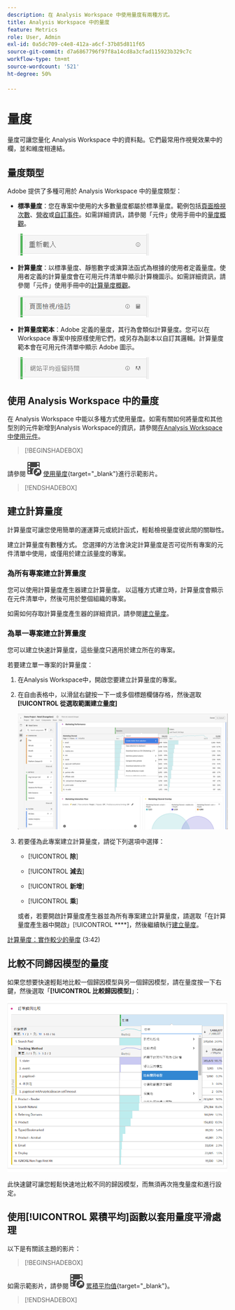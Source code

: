 ```yaml
---
description: 在 Analysis Workspace 中使用量度有兩種方式。
title: Analysis Workspace 中的量度
feature: Metrics
role: User, Admin
exl-id: 0a5dc709-c4e8-412a-a6cf-37b85d811f65
source-git-commit: d7a6867796f97f8a14cd8a3cfad115923b329c7c
workflow-type: tm+mt
source-wordcount: '521'
ht-degree: 50%

---
```


# 量度

量度可讓您量化 Analysis Workspace 中的資料點。它們最常用作視覺效果中的欄，並和維度相連結。

## 量度類型

Adobe 提供了多種可用於 Analysis Workspace 中的量度類型：

* **標準量度**：您在專案中使用的大多數量度都屬於標準量度。範例包括[頁面檢視次數](/help/components/metrics/page-views.md)、[營收](/help/components/metrics/revenue.md)或[自訂事件](/help/components/metrics/custom-events.md)。如需詳細資訊，請參閱「元件」使用手冊中的[量度概觀](/help/components/metrics/overview.md)。

  ![標準量度](assets/standard-metric.png)

* **計算量度**：以標準量度、靜態數字或演算法函式為根據的使用者定義量度。使用者定義的計算量度會在可用元件清單中顯示計算機圖示。如需詳細資訊，請參閱「元件」使用手冊中的[計算量度概觀](/help/components/c-calcmetrics/cm-overview.md)。

  ![計算量度](assets/calculated-metric.png)

* **計算量度範本**：Adobe 定義的量度，其行為會類似計算量度。您可以在 Workspace 專案中按原樣使用它們，或另存為副本以自訂其邏輯。計算量度範本會在可用元件清單中顯示 Adobe 圖示。

  ![計算量度範本](assets/calculated-metric-template.png)

## 使用 Analysis Workspace 中的量度

在 Analysis Workspace 中能以多種方式使用量度。如需有關如何將量度和其他型別的元件新增到Analysis Workspace的資訊，請參閱[在Analysis Workspace中使用元件](/help/analyze/analysis-workspace/components/use-components-in-workspace.md)。


>[!BEGINSHADEBOX]

請參閱![VideoCheckedOut](/help/assets/icons/VideoCheckedOut.svg) [使用量度](https://video.tv.adobe.com/v/40817?quality=12&learn=on){target="_blank"}進行示範影片。

>[!ENDSHADEBOX]



## 建立計算量度

計算量度可讓您使用簡單的運運算元或統計函式，輕鬆檢視量度彼此間的關聯性。

建立計算量度有數種方式。 您選擇的方法會決定計算量度是否可從所有專案的元件清單中使用，或僅用於建立該量度的專案。

### 為所有專案建立計算量度

您可以使用計算量度產生器建立計算量度。 以這種方式建立時，計算量度會顯示在元件清單中，然後可用於整個組織的專案。

如需如何存取計算量度產生器的詳細資訊，請參閱[建立量度](/help/components/c-calcmetrics/c-workflow/cm-workflow/c-build-metrics/cm-build-metrics.md)。

### 為單一專案建立計算量度

您可以建立快速計算量度，這些量度只適用於建立所在的專案。

若要建立單一專案的計算量度：

1. 在Analysis Workspace中，開啟您要建立計算量度的專案。

1. 在自由表格中，以滑鼠右鍵按一下一或多個標題欄儲存格，然後選取&#x200B;**[!UICONTROL 從選取範圍建立量度]**

   ![Workspace面板反白顯示「從選取專案建立」](assets/create-metric-from-selection.png)

1. 若要僅為此專案建立計算量度，請從下列選項中選擇：

   * [!UICONTROL **除**]

   * [!UICONTROL **減去**]

   * [!UICONTROL **新增**]

   * [!UICONTROL **乘**]

   或者，若要開啟計算量度產生器並為所有專案建立計算量度，請選取「在計算量度產生器中開啟」[!UICONTROL ****]，然後繼續執行[建立量度](/help/components/c-calcmetrics/c-workflow/cm-workflow/c-build-metrics/cm-build-metrics.md)。

[計算量度：實作較少的量度](https://experienceleague.adobe.com/docs/analytics-learn/tutorials/components/calculated-metrics/calculated-metrics-implementationless-metrics.html?lang=zh-Hant) (3:42)

## 比較不同歸因模型的量度

如果您想要快速輕鬆地比較一個歸因模型與另一個歸因模型，請在量度按一下右鍵，然後選取「**[!UICONTROL 比較歸因模型]**」：

![比較歸因](assets/compare-attribution.png)

此快速鍵可讓您輕鬆快速地比較不同的歸因模型，而無須再次拖曳量度和進行設定。

## 使用[!UICONTROL 累積平均]函數以套用量度平滑處理

以下是有關該主題的影片：


>[!BEGINSHADEBOX]

如需示範影片，請參閱![VideoCheckout](/help/assets/icons/VideoCheckedOut.svg) [累積平均值](https://video.tv.adobe.com/v/27068?quality=12&learn=on){target="_blank"}。

>[!ENDSHADEBOX]


